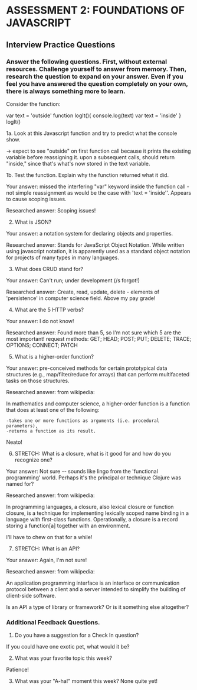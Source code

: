 # ASSESSMENT 2: FOUNDATIONS OF JAVASCRIPT
## Interview Practice Questions

### Answer the following questions. First, without external resources. Challenge yourself to answer from memory. Then, research the question to expand on your answer. Even if you feel you have answered the question completely on your own, there is always something more to learn.

Consider the function:

var text = 'outside'
function logIt(){
  console.log(text)
  var text = 'inside'
}
logIt()


1a. Look at this Javascript function and try to predict what the console show.

-> expect to see "outside" on first function call because it prints the existing variable before reassigning it. upon a subsequent calls, should return "inside," since that's what's now stored in the text variable.

1b. Test the function. Explain why the function returned what it did.

  Your answer:
    missed the interfering "var" keyword inside the function call - not simple reassignment as would be the case with 'text = 'inside''. Appears to cause scoping issues.

  Researched answer: Scoping issues!

2. What is JSON?

  Your answer: a notation system for declaring objects and properties.

  Researched answer: Stands for JavaScript Object Notation. While written using javascript notation, it is apparently used as a standard object notation for projects of many types in many languages.


3. What does CRUD stand for?

  Your answer: Can't run; under development (/s forgot!)

  Researched answer: Create, read, update, delete - elements of 'persistence' in computer science field. Above my pay grade!



4. What are the 5 HTTP verbs?

  Your answer: I do not know!

  Researched answer: Found more than 5, so I'm not sure which 5 are the most important!
    request methods:
    GET; HEAD; POST; PUT; DELETE; TRACE; OPTIONS; CONNECT; PATCH


5. What is a higher-order function?

  Your answer: pre-conceived methods for certain prototypical data structures (e.g., map/filter/reduce for arrays) that can perform multifaceted tasks on those structures.

  Researched answer: from wikipedia:

  In mathematics and computer science, a higher-order function is a function that does at least one of the following:

    -takes one or more functions as arguments (i.e. procedural parameters),
    -returns a function as its result.

  Neato!


6. STRETCH: What is a closure, what is it good for and how do you recognize one?

  Your answer: Not sure -- sounds like lingo from the 'functional programming' world. Perhaps it's the principal or technique Clojure was named for?

  Researched answer: from wikipedia:

  In programming languages, a closure, also lexical closure or function closure, is a technique for implementing lexically scoped name binding in a language with first-class functions. Operationally, a closure is a record storing a function[a] together with an environment.

  I'll have to chew on that for a while!


7. STRETCH: What is an API?

  Your answer: Again, I'm not sure!

  Researched answer: from wikipedia:

  An application programming interface is an interface or communication protocol between a client and a server intended to simplify the building of client-side software.

  Is an API a type of library or framework? Or is it something else altogether?


### Additional Feedback Questions.

1. Do you have a suggestion for a Check In question?

If you could have one exotic pet, what would it be?


2. What was your favorite topic this week?

Patience!


3. What was your "A-ha!" moment this week?
None quite yet!
